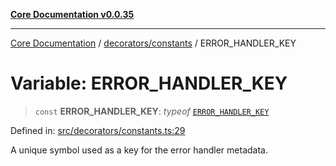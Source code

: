 [**Core Documentation v0.0.35**](../../../README.md)

***

[Core Documentation](../../../modules.md) / [decorators/constants](../README.md) / ERROR\_HANDLER\_KEY

# Variable: ERROR\_HANDLER\_KEY

> `const` **ERROR\_HANDLER\_KEY**: *typeof* [`ERROR_HANDLER_KEY`](ERROR_HANDLER_KEY.md)

Defined in: [src/decorators/constants.ts:29](https://github.com/stonemjs/core/blob/83759020101bdf94fc7c7a0d8609e63689d57c0f/src/decorators/constants.ts#L29)

A unique symbol used as a key for the error handler metadata.
